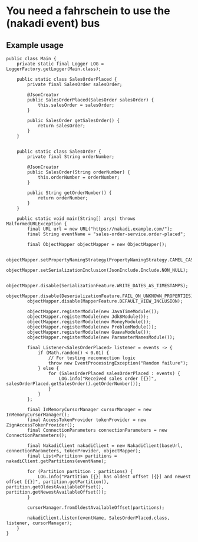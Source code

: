 # You need a fahrschein to use the (nakadi event) bus

## Example usage


    public class Main {
        private static final Logger LOG = LoggerFactory.getLogger(Main.class);

        public static class SalesOrderPlaced {
            private final SalesOrder salesOrder;

            @JsonCreator
            public SalesOrderPlaced(SalesOrder salesOrder) {
                this.salesOrder = salesOrder;
            }

            public SalesOrder getSalesOrder() {
                return salesOrder;
            }
        }


        public static class SalesOrder {
            private final String orderNumber;

            @JsonCreator
            public SalesOrder(String orderNumber) {
                this.orderNumber = orderNumber;
            }

            public String getOrderNumber() {
                return orderNumber;
            }
        }

        public static void main(String[] args) throws MalformedURLException {
            final URL url = new URL("https://nakadi.example.com/");
            final String eventName = "sales-order-service.order-placed";

            final ObjectMapper objectMapper = new ObjectMapper();

            objectMapper.setPropertyNamingStrategy(PropertyNamingStrategy.CAMEL_CASE_TO_LOWER_CASE_WITH_UNDERSCORES);
            objectMapper.setSerializationInclusion(JsonInclude.Include.NON_NULL);

            objectMapper.disable(SerializationFeature.WRITE_DATES_AS_TIMESTAMPS);
            objectMapper.disable(DeserializationFeature.FAIL_ON_UNKNOWN_PROPERTIES);
            objectMapper.disable(MapperFeature.DEFAULT_VIEW_INCLUSION);

            objectMapper.registerModule(new JavaTimeModule());
            objectMapper.registerModule(new Jdk8Module());
            objectMapper.registerModule(new MoneyModule());
            objectMapper.registerModule(new ProblemModule());
            objectMapper.registerModule(new GuavaModule());
            objectMapper.registerModule(new ParameterNamesModule());

            final Listener<SalesOrderPlaced> listener = events -> {
                if (Math.random() < 0.01) {
                    // For testing reconnection logic
                    throw new EventProcessingException("Random failure");
                } else {
                    for (SalesOrderPlaced salesOrderPlaced : events) {
                        LOG.info("Received sales order [{}]", salesOrderPlaced.getSalesOrder().getOrderNumber());
                    }
                }
            };

            final InMemoryCursorManager cursorManager = new InMemoryCursorManager();
            final AccessTokenProvider tokenProvider = new ZignAccessTokenProvider();
            final ConnectionParameters connectionParameters = new ConnectionParameters();

            final NakadiClient nakadiClient = new NakadiClient(baseUrl, connectionParameters, tokenProvider, objectMapper);
            final List<Partition> partitions = nakadiClient.getPartitions(eventName);

            for (Partition partition : partitions) {
                LOG.info("Partition [{}] has oldest offset [{}] and newest offset [{}]", partition.getPartition(), partition.getOldestAvailableOffset(), partition.getNewestAvailableOffset());
            }

            cursorManager.fromOldestAvailableOffset(partitions);

            nakadiClient.listen(eventName, SalesOrderPlaced.class, listener, cursorManager);
        }
    }
